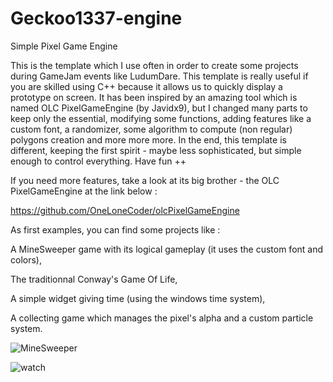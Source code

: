 # Geckoo1337-engine
Simple Pixel Game Engine

This is the template which I use often in order to create some projects during GameJam events like LudumDare. This template is really useful if you are skilled using C++ because it allows us to quickly display a prototype on screen. It has been inspired by an amazing tool which is named OLC PixelGameEngine (by Javidx9), but I changed many parts to keep only the essential, modifying some functions, adding features like a custom font, a randomizer, some algorithm to compute (non regular) polygons creation and more more more. In the end, this template is different, keeping the first spirit - maybe less sophisticated, but simple enough to control everything. Have fun ++

If you need more features, take a look at its big brother - the OLC PixelGameEngine at the link below :

https://github.com/OneLoneCoder/olcPixelGameEngine

As first examples, you can find some projects like :

A MineSweeper game with its logical gameplay (it uses the custom font and colors),

The traditionnal Conway's Game Of Life,

A simple widget giving time (using the windows time system),

A collecting game which manages the pixel's alpha and a custom particle system.

![MineSweeper](https://user-images.githubusercontent.com/17862708/212752453-e8a1c6ff-ab4f-40ba-98fd-8fa26fa24ea4.png)

![watch](https://user-images.githubusercontent.com/17862708/212752460-f7d0b1eb-8af3-47ef-a346-8746b37417f5.png)
